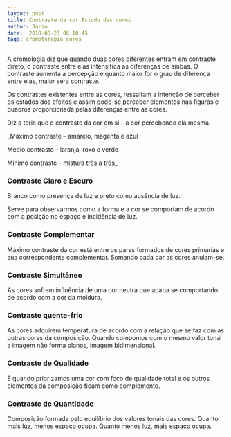 ```yaml
---
layout: post
title: Contraste da cor Estudo das cores
author: Jario
date:  2018-08-23 06:10:45
tags: cromoterapia cores
---
```

A cromologia diz que quando duas cores diferentes entram em contraste direto, o contraste entre elas intensifica as diferenças de ambas. O contraste aumenta a percepção e quanto maior for o grau de diferença entre elas, maior sera contraste. 

Os contrastes existentes entre as cores, ressaltam a intenção de perceber os estados dos efeitos e assim pode-se perceber elementos nas figuras e quadros proporcionada pelas diferenças entre as cores.

Diz a teria que o contraste da cor em si – a cor percebendo ela mesma.
  
_Máximo contraste – amarelo, magenta e azul
  
Médio contraste – laranja, roxo e verde
  
Mínimo contraste – mistura três a três_

### Contraste Claro e Escuro

Branco como presença de luz e preto como ausência de luz.
  
Serve para observarmos como a forma e a cor se comportam de acordo com a posição no espaço e incidência de luz.

### Contraste Complementar

Máximo contraste da cor está entre os pares formados de cores primárias e sua correspondente complementar. Somando cada par as cores anulam-se.

### Contraste Simultâneo

As cores sofrem influência de uma cor neutra que acaba se comportando de acordo com a cor da moldura.

### Contraste quente-frio

As cores adquirem temperatura de acordo com a relação que se faz com as outras cores da composição. Quando compomos com o mesmo valor tonal a imagem não forma planos, imagem bidimensional.

### Contraste de Qualidade

È quando priorizamos uma cor com foco de qualidade total e os outros elementos da composição ficam como complemento.

### Contraste de Quantidade

Composição formada pelo equilíbrio dos valores tonais das cores. Quanto mais luz, menos espaço ocupa. Quanto menos luz, mais espaço ocupa.
